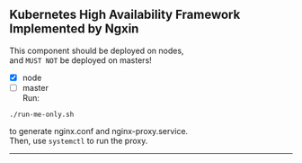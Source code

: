 Kubernetes High Availability Framework Implemented by Ngxin
---
This component should be deployed on nodes,  
and `MUST NOT` be deployed on masters!   
- [x] node
- [ ] master  
Run:
```
./run-me-only.sh
```
to generate nginx.conf and nginx-proxy.service.  
Then, use `systemctl` to run the proxy.  

---
